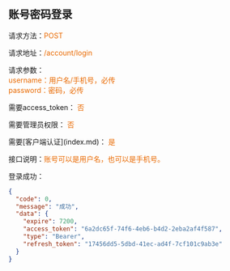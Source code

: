 ## 账号密码登录

<p>请求方法：<span style="color:#e96900">POST</p>
<p>请求地址：<span style="color:#e96900">/account/login</span></p>
<p>请求参数：
<br>
<span style="color:#e96900">username：用户名/手机号，必传</span>
<br>
<span style="color:#e96900">password：密码，必传</span>
</p>
<p>需要access_token： <span style="color:#e96900">否</span></p>
<p>需要管理员权限： <span style="color:#e96900">否</span></p>
需要[客户端认证](index.md)： <span style="color:#e96900">是</span>
<p>接口说明：<span style="color:#e96900">账号可以是用户名，也可以是手机号。</span></p>
<p></p>
登录成功：

```json
{
  "code": 0,
  "message": "成功",
  "data": {
    "expire": 7200,
    "access_token": "6a2dc65f-74f6-4eb6-b4d2-2eba2af4f587",
    "type": "Bearer",
    "refresh_token": "17456dd5-5dbd-41ec-ad4f-7cf101c9ab3e"
  }
}
```
